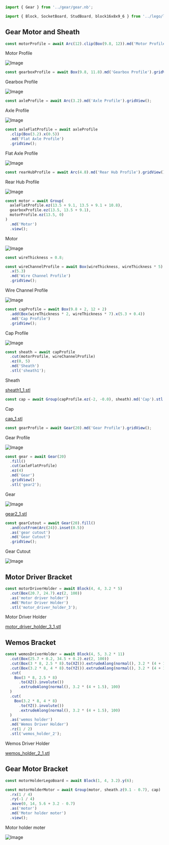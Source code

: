 ```JavaScript
import { Gear } from '../gear/gear.nb';
```

```JavaScript
import { Block, SocketBoard, StudBoard, block16x8x9_6 } from '../lego/lego.nb';
```

## Gear Motor and Sheath

```JavaScript
const motorProfile = await Arc(12).clip(Box(9.8, 12)).md('Motor Profile').gridView();
```

Motor Profile

![Image](micro_gear_motor.md.motorProfile.png)

```JavaScript
const gearboxProfile = await Box(9.8, 11.8).md('Gearbox Profile').gridView();
```

Gearbox Profile

![Image](micro_gear_motor.md.gearboxProfile.png)

```JavaScript
const axleProfile = await Arc(3.2).md('Axle Profile').gridView();
```

Axle Profile

![Image](micro_gear_motor.md.axleProfile.png)

```JavaScript
const axleFlatProfile = await axleProfile
  .clip(Box(3.2).x(0.5))
  .md('Flat Axle Profile')
  .gridView();
```

Flat Axle Profile

![Image](micro_gear_motor.md.axleFlatProfile.png)

```JavaScript
const rearHubProfile = await Arc(4.8).md('Rear Hub Profile').gridView();
```

Rear Hub Profile

![Image](micro_gear_motor.md.rearHubProfile.png)

```JavaScript
const motor = await Group(
  axleFlatProfile.ez(13.5 + 9.1, 13.5 + 9.1 + 10.8),
  gearboxProfile.ez(13.5, 13.5 + 9.1),
  motorProfile.ez(13.5, 0)
)
  .md('Motor')
  .view();
```

Motor

![Image](micro_gear_motor.md.motor.png)

```JavaScript
const wireThickness = 0.8;
```

```JavaScript
const wireChannelProfile = await Box(wireThickness, wireThickness * 5)
  .x(5.3)
  .md('Wire Channel Profile')
  .gridView();
```

Wire Channel Profile

![Image](micro_gear_motor.md.wireChannelProfile.png)

```JavaScript
const capProfile = await Box(9.8 + 2, 12 + 2)
  .add(Box(wireThickness * 2, wireThickness * 7).x(5.3 + 0.4))
  .md('Cap Profile')
  .gridView();
```

Cap Profile

![Image](micro_gear_motor.md.capProfile.png)

```JavaScript
const sheath = await capProfile
  .cut(motorProfile, wireChannelProfile)
  .ez(0, 5)
  .md('Sheath')
  .stl('sheath1');
```

Sheath

[sheath1_1.stl](micro_gear_motor.sheath1_1.stl)

```JavaScript
const cap = await Group(capProfile.ez(-2, -0.0), sheath).md('Cap').stl('cap');
```

Cap

[cap_1.stl](micro_gear_motor.cap_1.stl)

```JavaScript
const gearProfile = await Gear(20).md('Gear Profile').gridView();
```

Gear Profile

![Image](micro_gear_motor.md.gearProfile.png)

```JavaScript
const gear = await Gear(20)
  .fill()
  .cut(axleFlatProfile)
  .ez(4)
  .md('Gear')
  .gridView()
  .stl('gear2');
```

Gear

![Image](micro_gear_motor.md.gear.png)

[gear2_1.stl](micro_gear_motor.gear2_1.stl)

```JavaScript
const gearCutout = await Gear(20).fill()
  .and(cutFrom(Arc(24)).inset(0.5))
  .as('gear cutout')
  .md('Gear Cutout')
  .gridView();
```

Gear Cutout

![Image](micro_gear_motor.md.gearCutout.png)

## Motor Driver Bracket

```JavaScript
const motorDriverHolder = await Block(4, 4, 3.2 * 5)
  .cut(Box(20.7, 24.7).ez(2, 100))
  .as('motor driver holder')
  .md('Motor Driver Holder')
  .stl('motor_driver_holder_3');
```

Motor Driver Holder

[motor_driver_holder_3_1.stl](micro_gear_motor.motor_driver_holder_3_1.stl)

## Wemos Bracket

```JavaScript
const wemosDriverHolder = await Block(4, 5, 3.2 * 11)
  .cut(Box(25.7 + 0.2, 34.5 + 0.2).ez(2, 100))
  .cut(Box(3 * 8, 2.5 * 8).to(XZ()).extrudeAlong(normal(), 3.2 * (4 + 1.5), 100))
  .cut(Box(3.2 * 8, 4 * 8).to(YZ()).extrudeAlong(normal(), 3.2 * (4 + 1.5), 100))
  .cut(
    Box(3 * 8, 2.5 * 8)
      .to(XZ().involute())
      .extrudeAlong(normal(), 3.2 * (4 + 1.5), 100)
  )
  .cut(
    Box(3.2 * 8, 4 * 8)
      .to(YZ().involute())
      .extrudeAlong(normal(), 3.2 * (4 + 1.5), 100)
  )
  .as('wemos holder')
  .md('Wemos Driver Holder')
  .rz(1 / 2)
  .stl('wemos_holder_2');
```

Wemos Driver Holder

[wemos_holder_2_1.stl](micro_gear_motor.wemos_holder_2_1.stl)

## Gear Motor Bracket

```JavaScript
const motorHolderLegoBoard = await Block(1, 4, 3.2).y(6);
```

```JavaScript
const motorHolderMotor = await Group(motor, sheath.z(9.1 - 0.7), cap)
  .rx(1 / 4)
  .ry(-1 / 4)
  .move(0, 14, 5.6 + 3.2 - 0.7)
  .as('motor')
  .md('Motor holder moter')
  .view();
```

Motor holder moter

![Image](micro_gear_motor.md.motorHolderMotor.png)
